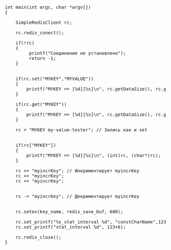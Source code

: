 

<pre>
int main(int argc, char *argv[])
{
    
    SimpleRedisClient rc;

    rc.redis_conect();
    
    if(!rc)
    {
    	 printf("Соединение не установлено");
    	 return -1;
    }
    

    if(rc.set("MYKEY","MYVALUE"))
    {
        printf("MYKEY == [%d][%s]\n", rc.getDataSize(), rc.getData());
    }

    if(rc.get("MYKEY"))
    {
        printf("MYKEY == [%d][%s]\n", rc.getDataSize(), rc.getData());
    }

    rc = "MYKEY my-value-tester"; // Запись как и set


    if(rc["MYKEY"])
    {
        printf("MYKEY == [%d][%s]\n", (int)rc, (char*)rc);
    }
    
    rc += "myincrKey"; // Инкриментирует myincrKey
    rc += "myincrKey";
    rc += "myincrKey";


    rc -= "myincrKey"; // Декриментирует myincrKey
    
    
    rc.setex(key_name, redis_save_buf, 600);
 
    rc.set_printf("%s_stat_interval %d", "constCharName",123+6);
    rc.set_printf("stat_interval %d", 123+6);

    rc.redis_close();
}
</pre>
